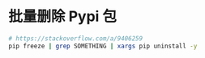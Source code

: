 # 批量删除 Pypi 包

```sh
# https://stackoverflow.com/a/9406259
pip freeze | grep SOMETHING | xargs pip uninstall -y
```
